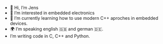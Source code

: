 - 👋 Hi, I’m Jens
- 👀 I’m interested in embedded electronics
- 🌱 I’m currently learning how to use modern C++ aproches in embedded devices.
- 🌍 I’m speaking english 🇬🇧 and german 🇩🇪.
- I’m writing code in C, C++ and Python.

<!---
jensboe/jensboe is a ✨ special ✨ repository because its `README.md` (this file) appears on your GitHub profile.
You can click the Preview link to take a look at your changes.
--->
